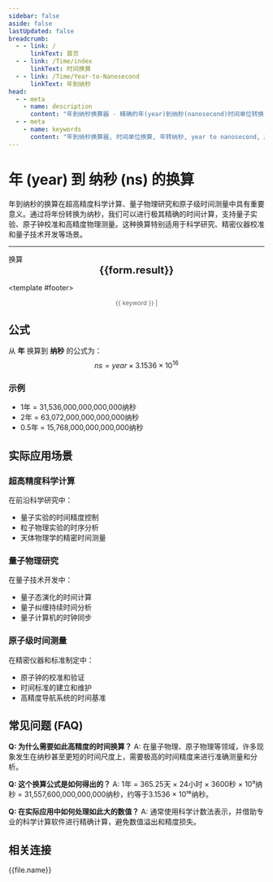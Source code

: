 ```yaml
---
sidebar: false
aside: false
lastUpdated: false
breadcrumb:
  - - link: /
      linkText: 首页
  - - link: /Time/index
      linkText: 时间换算
  - - link: /Time/Year-to-Nanosecond
      linkText: 年到纳秒
head:
  - - meta
    - name: description
      content: "年到纳秒换算器 - 精确的年(year)到纳秒(nanosecond)时间单位转换工具。支持超高精度科学计算、量子物理研究、原子级时间测量等应用场景。使用公式 year × 31557600000000000 进行换算，提供详细的计算步骤和实际应用案例。"
  - - meta
    - name: keywords
      content: "年到纳秒换算器, 时间单位换算, 年转纳秒, year to nanosecond, 超高精度计算, 量子物理, 原子级测量, 科学研究, 年纳秒转换, 时间计算器"
---
```

# 年 (year) 到 纳秒 (ns) 的换算

年到纳秒的换算在超高精度科学计算、量子物理研究和原子级时间测量中具有重要意义。通过将年份转换为纳秒，我们可以进行极其精确的时间计算，支持量子实验、原子钟校准和高精度物理测量。这种换算特别适用于科学研究、精密仪器校准和量子技术开发等场景。

---
<script setup>
import { onMounted, reactive, inject, ref } from 'vue'
import { NButton,NForm ,NFormItem,NInput,NInputNumber,NSelect,NCard,useMessage,NGrid ,NGi  } from 'naive-ui'
import { defineClientComponent } from 'vitepress'
import { Time } from '../files';

const convert = inject('convert')

const form = reactive({
  number: null,
  result: '',
  title: '年到纳秒换算器',
  seoKey: ['年到纳秒', '超高精度计算', '量子物理', '原子级测量', '科学研究', '年纳秒转换', '时间计算器', 'year to nanosecond']
})

const convertHandler = () => {
  if (form.number !== null && !isNaN(form.number)) {
    const convertedValue = parseFloat(form.number) * 31536000000000000
    form.result = `${form.number}年 = ${convertedValue.toFixed(0)}纳秒`
  } else {
    form.result = '请输入有效的数值。'
  }
}
</script>

<n-card :title="form.title" embedded hoverable>
  <n-form size="large" :model="form">
    <n-form-item label="年">
      <n-input-number v-model:value="form.number" placeholder="输入年数" style="width: 100%" />
    </n-form-item>
    <n-form-item>
      <n-button type="info" @click="convertHandler" block>换算</n-button>
    </n-form-item>
  </n-form>

  <n-card embedded :bordered="false" hoverable>
    <div style="text-align:center;font-size:20px;">
      <strong>{{form.result}}</strong>
    </div>
  </n-card>

  <template #footer>
    <div style="font-size: 12px; color: #666; text-align: center;">
      <span v-for="(keyword, index) in form.seoKey" :key="index">
        {{ keyword }}<span v-if="index < form.seoKey.length - 1"> | </span>
      </span>
    </div>
  </template>
</n-card>

## 公式

从 **年** 换算到 **纳秒** 的公式为：
$$ ns = year \times 3.1536 \times 10^{16} $$

### 示例
- 1年 = 31,536,000,000,000,000纳秒
- 2年 = 63,072,000,000,000,000纳秒
- 0.5年 = 15,768,000,000,000,000纳秒

## 实际应用场景

### 超高精度科学计算
在前沿科学研究中：
- 量子实验的时间精度控制
- 粒子物理实验的时序分析
- 天体物理学的精密时间测量

### 量子物理研究
在量子技术开发中：
- 量子态演化的时间计算
- 量子纠缠持续时间分析
- 量子计算机的时钟同步

### 原子级时间测量
在精密仪器和标准制定中：
- 原子钟的校准和验证
- 时间标准的建立和维护
- 高精度导航系统的时间基准

## 常见问题 (FAQ)

**Q: 为什么需要如此高精度的时间换算？**
A: 在量子物理、原子物理等领域，许多现象发生在纳秒甚至更短的时间尺度上，需要极高的时间精度来进行准确测量和分析。

**Q: 这个换算公式是如何得出的？**
A: 1年 = 365.25天 × 24小时 × 3600秒 × 10⁹纳秒 = 31,557,600,000,000,000纳秒，约等于3.1536 × 10¹⁶纳秒。

**Q: 在实际应用中如何处理如此大的数值？**
A: 通常使用科学计数法表示，并借助专业的科学计算软件进行精确计算，避免数值溢出和精度损失。

## 相关连接
<n-grid x-gap="12" :cols="2">
  <n-gi v-for="(file, index) in Time" :key="index">
    <n-button
      text
      tag="a"
      :href="file.path"
      type="info"
    >
      {{file.name}}
    </n-button>
  </n-gi>
</n-grid>